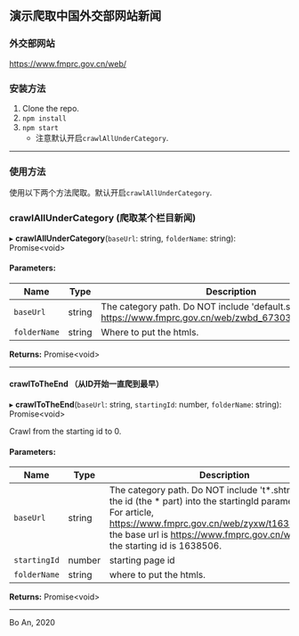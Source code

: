 演示爬取中国外交部网站新闻
---

### 外交部网站
https://www.fmprc.gov.cn/web/
### 安装方法
1. Clone the repo.
2. `npm install`
3. `npm start` 
    - 注意默认开启`crawlAllUnderCategory`.

---
### 使用方法

使用以下两个方法爬取。默认开启`crawlAllUnderCategory`.

### crawlAllUnderCategory (爬取某个栏目新闻)

▸ **crawlAllUnderCategory**(`baseUrl`: string, `folderName`: string): Promise\<void>


#### Parameters:

Name | Type | Description |
------ | ------ | ------ |
`baseUrl` | string | The category path. Do NOT include 'default.shtml' part. e.g. https://www.fmprc.gov.cn/web/zwbd_673032/fnhd_673048/ |
`folderName` | string | Where to put the htmls.  |

**Returns:** Promise\<void>

___

#### crawlToTheEnd （从ID开始一直爬到最早）

▸ **crawlToTheEnd**(`baseUrl`: string, `startingId`: number, `folderName`: string): Promise\<void>

Crawl from the starting id to 0.

#### Parameters:

Name | Type | Description |
------ | ------ | ------ |
`baseUrl` | string | The category path. Do NOT include 't*.shtml' part. Put the id (the * part) into the startingId parameter). E.g. For article, https://www.fmprc.gov.cn/web/zyxw/t1638506.shtml, the base url is https://www.fmprc.gov.cn/web/zyxw/; the starting id is 1638506. |
`startingId` | number | starting page id |
`folderName` | string | where to put the htmls.  |

**Returns:** Promise\<void>

___


Bo An, 2020
